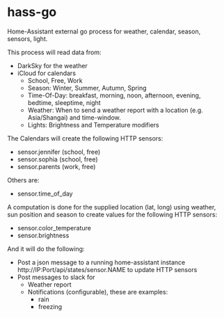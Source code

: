 # hass-go

Home-Assistant external go process for weather, calendar, season, sensors, light.

This process will read data from:
- DarkSky for the weather
- iCloud for calendars
  - School, Free, Work
  - Season: Winter, Summer, Autumn, Spring
  - Time-Of-Day: breakfast, morning, noon, afternoon, evening, bedtime, sleeptime, night
  - Weather: When to send a weather report with a location (e.g. Asia/Shangai) and time-window.
  - Lights: Brightness and Temperature modifiers

The Calendars will create the following HTTP sensors:
- sensor.jennifer (school, free)
- sensor.sophia (school, free)
- sensor.parents (work, free)

Others are:
- sensor.time_of_day

A computation is done for the supplied location (lat, long) using weather, sun position and season to create values for the following HTTP sensors:
- sensor.color_temperature
- sensor.brightness

And it will do the following:
- Post a json message to a running home-assistant instance http://IP:Port/api/states/sensor.NAME to update HTTP sensors
- Post messages to slack for
  - Weather report
  - Notifications (configurable), these are examples:
    - rain
    - freezing

